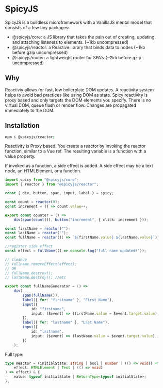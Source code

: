 # SpicyJS

SpicyJS is a buildless microframework with a VanillaJS mental model that consists of a few tiny packages:

- @spicyjs/core: a JS library that takes the pain out of creating, updating, and attaching listeners to elements. (~1kb uncompressed)
- @spicyjs/reactor: a Reactive library that binds data to nodes (~1kb before gzip uncompressed)
- @spicyjs/router: a lightweight router for SPA's (~2kb before gzip uncompressed)

## Why

Reactiviy allows for fast, low boilerplate DOM updates. A reactivity system helps to avoid bad practices like using DOM as state. Spicy reactivity is proxy based and only targets the DOM elements you specify. There is no virtual DOM, queue flush or render flow. Changes are propagated immediately to the DOM.

## Installation

```bash
npm i @spicyjs/reactor;
```

Reactivity is Proxy based. You create a reactor by invoking the reactor function, similar to a Vue ref. The resulting variable is a function with a value property.

If invoked as a function, a side effect is added. A side effect may be a text node, an HTMLElement, or a function.

```ts
import spicy from "@spicyjs/core";
import { reactor } from "@spicyjs/reactor";

const { div, button, span, input, label } = spicy;

const count = reactor(0);
const increment = () => count.value++;

export const counter = () =>
	div(span(count()), button("increment", { click: increment }));

const firstName = reactor("");
const lastName = reactor("");
const fullName = reactor(() => `${firstName.value} ${lastName.value}`);

//register side effect
const effect = fullName(() => console.log("full name updated!"));

// cleanup
// fullname.removeEffect(effect);
// OR
// fullName.destroy();
// lastName.destroy(); //etc

export const fullNameGenerator = () =>
	div(
		span(fullName()),
		label({ for: "firstname" }, "First Name"),
		input({
			id: "firstname",
			input: ($event) => (firstName.value = $event.target.value),
		}),
		label({ for: "lastname" }, "Last Name"),
		input({
			id: "lastname",
			input: ($event) => (lastName.value = $event.target.value),
		})
	);
```

Full type:

```ts
type Reactor = (initialState: string | bool | number | (() => void)) => ((
	effect: HTMLElement | Text | (() => void)
) => effect) & {
	value: typeof initialState | ReturnType<typeof initialState>;
};
```
